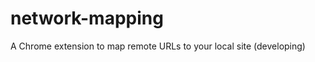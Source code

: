 network-mapping
===============

A Chrome extension to map remote URLs to your local site (developing)
